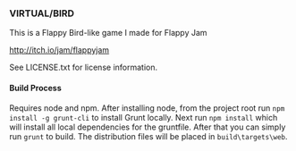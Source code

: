 ### VIRTUAL/BIRD

This is a Flappy Bird-like game I made for Flappy Jam

http://itch.io/jam/flappyjam

See LICENSE.txt for license information.

#### Build Process

Requires node and npm. After installing node, from the project root run `npm install -g grunt-cli` to install Grunt locally. Next run `npm install` which will install all local dependencies for the gruntfile. After that you can simply run `grunt` to build. The distribution files will be placed in `build\targets\web`.
